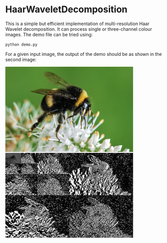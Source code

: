 # HaarWaveletDecomposition

This is a simple but efficient implementation of multi-resolution Haar Wavelet decomposition. It can process single or three-channel colour images. The demo file can be tried using:

```
python demo.py
```

For a given input image, the output of the demo should be as shown in the second image:

<p float="center">
  <img src="./bee.png" width="400" />
  <img src="./bee_wavelets.png" width="400" /> 
</p>



